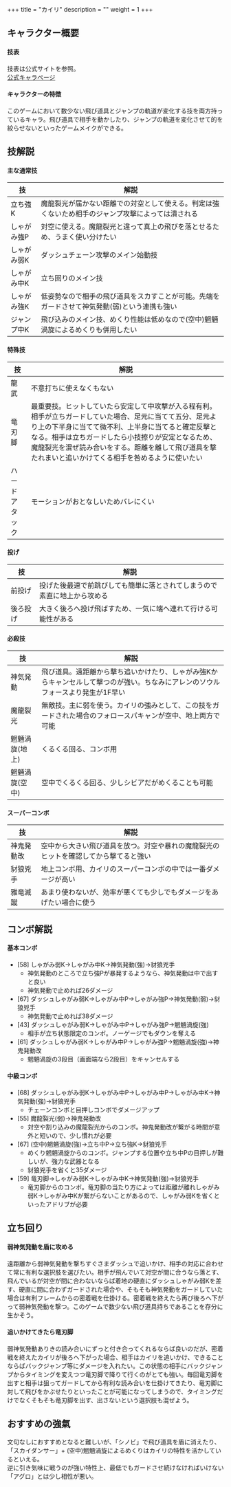 +++
title = "カイリ"
description = ""
weight = 1
+++

## キャラクター概要

#### 技表

技表は公式サイトを参照。  
[公式キャラページ](http://www.arika.co.jp/product/fexl_hp/jp/chara_jp/fexl_jp_chara01.html)

#### キャラクターの特徴

このゲームにおいて数少ない飛び道具とジャンプの軌道が変化する技を両方持っているキャラ。飛び道具で相手を動かしたり、ジャンプの軌道を変化させて的を絞らせないといったゲームメイクができる。

## 技解説

#### 主な通常技

|技|解説|
|---|----|
|立ち強K|魔龍裂光が届かない距離での対空として使える。判定は強くないため相手のジャンプ攻撃によっては潰される|
|しゃがみ強P|対空に使える。魔龍裂光と違って真上の飛びを落とせるため、うまく使い分けたい|
|しゃがみ弱K|ダッシュチェーン攻撃のメイン始動技|
|しゃがみ中K|立ち回りのメイン技|
|しゃがみ強K|低姿勢なので相手の飛び道具をスカすことが可能。先端をガードさせて神気発動(弱)という連携も強い|
|ジャンプ中K|飛び込みのメイン技、めくり性能は低めなので(空中)魍魎渦旋によるめくりも併用したい|

#### 特殊技

|技|解説|
|---|----|
|龍武|不意打ちに使えなくもない|
|竜刃脚|最重要技。ヒットしていたら安定して中攻撃が入る程有利。相手が立ちガードしていた場合、足元に当てて五分、足元より上の下半身に当てて微不利、上半身に当てると確定反撃となる。相手は立ちガードしたら小技擦りが安定となるため、魔龍裂光を混ぜ読み合いをする。距離を離して飛び道具を撃たれまいと追いかけてくる相手を咎めるように使いたい|
|ハードアタック|モーションがおとなしいためバレにくい|

#### 投げ

|技|解説|
|---|----|
|前投げ|投げた後最速で前跳びしても簡単に落とされてしまうので素直に地上から攻める|
|後ろ投げ|大きく後ろへ投げ飛ばすため、一気に端へ連れて行ける可能性がある|

#### 必殺技

|技|解説|
|---|----|
|神気発動|飛び道具。遠距離から撃ち追いかけたり、しゃがみ強Kからキャンセルして撃つのが強い。ちなみにアレンのソウルフォースより発生が1F早い|
|魔龍裂光|無敵技。主に弱を使う。カイリの強みとして、この技をガードされた場合のフォロースパキャンが空中、地上両方で可能|
|魍魎渦旋(地上)|くるくる回る、コンボ用|
|魍魎渦旋(空中)|空中でくるくる回る、少しシビアだがめくることも可能|

#### スーパーコンボ

|技|解説|
|---|----|
|神鬼発動改|空中から大きい飛び道具を放つ。対空や暴れの魔龍裂光のヒットを確認してから撃てると強い|
|豺狼兇手|地上コンボ用、カイリのスーパーコンボの中では一番ダメージが高い|
|雅竜滅蹴|あまり使わないが、効率が悪くても少しでもダメージをあげたい場合に使う|

## コンボ解説

#### 基本コンボ

- [58] しゃがみ弱K→しゃがみ中K→神気発動(強)→豺狼兇手
    - 神気発動のところで立ち強Pが暴発するようなら、神気発動は中で出すと良い
    - 神気発動で止めれば26ダメージ
- [67] ダッシュしゃがみ弱K→しゃがみ中P→しゃがみ強P→神気発動(弱)→豺狼兇手
    - 神気発動で止めれば38ダメージ
- [43] ダッシュしゃがみ弱K→しゃがみ中P→しゃがみ強P→魍魎渦旋(強)
    - 相手が立ち状態限定のコンボ。ノーゲージでもダウンを奪える
- [61] ダッシュしゃがみ弱K→しゃがみ中P→しゃがみ強P→魍魎渦旋(強)→神鬼発動改
    - 魍魎渦旋の3段目（画面端なら2段目）をキャンセルする

#### 中級コンボ

- [68] ダッシュしゃがみ弱K→しゃがみ中P→しゃがみ中P→しゃがみ中K→神気発動(強)→豺狼兇手
    - チェーンコンボと目押しコンボでダメージアップ
- [55] 魔龍裂光(弱)→神鬼発動改
    - 対空や割り込みの魔龍裂光からのコンボ。神鬼発動改が繋がる時間が意外と短いので、少し慣れが必要
- [67] (空中)魍魎渦旋(強)→立ち中P→立ち強K→豺狼兇手
    - めくり魍魎渦旋からのコンボ。ジャンプする位置や立ち中Pの目押しが難しいが、強力な武器となる
    - 豺狼兇手を省くと35ダメージ
- [59] 竜刃脚→しゃがみ弱K→しゃがみ中K→神気発動(強)→豺狼兇手
    - 竜刃脚からのコンボ。竜刃脚の当たり方によっては距離が離れしゃがみ弱K→しゃがみ中Kが繋がらないことがあるので、しゃがみ弱Kを省くといったアドリブが必要

## 立ち回り

#### 弱神気発動を盾に攻める

遠距離から弱神気発動を撃ちすぐさまダッシュで追いかけ、相手の対応に合わせて常に有利な選択肢を選びたい。相手が飛んでいて対空が間に合うなら落とす、飛んでいるが対空が間に合わないならば着地の硬直にダッシュしゃがみ弱Kを差す、硬直に間に合わずガードされた場合や、そもそも神気発動をガードしていた場合は有利フレームからの密着戦を仕掛ける。密着戦を終えたら再び後ろへ下がって弱神気発動を撃つ。このゲームで数少ない飛び道具持ちであることを存分に生かそう。

#### 追いかけてきたら竜刃脚

弱神気発動ありきの読み合いにずっと付き合ってくれるならば良いのだが、密着戦を終えたカイリが後ろへ下がった場合、相手はカイリを追いかけ、できることならばバックジャンプ等にダメージを入れたい。この状態の相手にバックジャンプからタイミングを変えつつ竜刃脚で降りて行くのがとても強い。毎回竜刃脚を出すと相手は狙ってガードしてから有利な読み合いを仕掛けてきたり、竜刃脚に対して飛びをかぶせたりといったことが可能になってしまうので、タイミングだけでなくそもそも竜刃脚を出す、出さないという選択肢も混ぜよう。

## おすすめの強氣

文句なしにおすすめとなると難しいが、「シノビ」で飛び道具を盾に消えたり、「スカイダンサー」+ (空中)魍魎渦旋によるめくりはカイリの特性を活かしているといえる。  
逆に引き気味に戦うのが強い特性上、最低でもガードさせ続けなければいけない「アグロ」とは少し相性が悪い。
